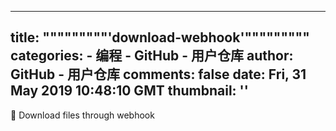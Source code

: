 
---
title: """""""""'download-webhook'"""""""""
categories: 
    - 编程
    - GitHub - 用户仓库
author: GitHub - 用户仓库
comments: false
date: Fri, 31 May 2019 10:48:10 GMT
thumbnail: ''
---

<div>   
🍰 Download files through webhook  
</div>
            